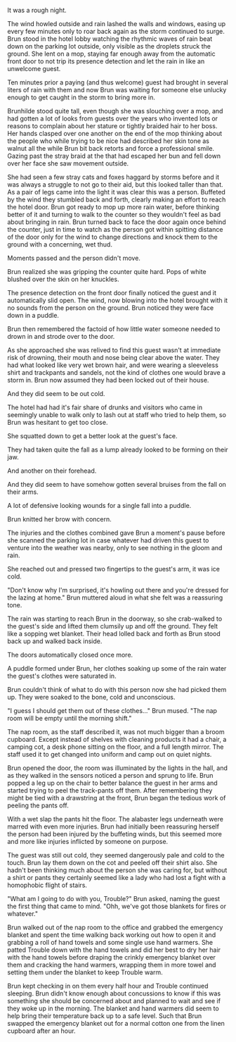 It was a rough night.

The wind howled outside and rain lashed the walls and windows, easing up every few minutes only to roar back again as the storm continued to surge. Brun stood in the hotel lobby watching the rhythmic waves of rain beat down on the parking lot outside, only visible as the droplets struck the ground. She lent on a mop, staying far enough away from the automatic front door to not trip its presence detection and let the rain in like an unwelcome guest.

Ten minutes prior a paying (and thus welcome) guest had brought in several liters of rain with them and now Brun was waiting for someone else unlucky enough to get caught in the storm to bring more in.

Brunhilde stood quite tall, even though she was slouching over a mop, and had gotten a lot of looks from guests over the years who invented lots or reasons to complain about her stature or tightly braided hair to her boss. Her hands clasped over one another on the end of the mop thinking about the people who while trying to be nice had described her skin tone as walnut all the while Brun bit back retorts and force a professional smile. Gazing past the stray braid at the that had escaped her bun and fell down over her face she saw movement outside.

She had seen a few stray cats and foxes haggard by storms before and it was always a struggle to not go to their aid, but this looked taller than that. As a pair of legs came into the light it was clear this was a person. Buffeted by the wind they stumbled back and forth, clearly making an effort to reach the hotel door. Brun got ready to mop up more rain water, before thinking better of it and turning to walk to the counter so they wouldn't feel as bad about bringing in rain. Brun turned back to face the door again once behind the counter, just in time to watch as the person got within spitting distance of the door only for the wind to change directions and knock them to the ground with a concerning, wet thud.

Moments passed and the person didn't move.

Brun realized she was gripping the counter quite hard. Pops of white blushed over the skin on her knuckles.

The presence detection on the front door finally noticed the guest and it automatically slid open. The wind, now blowing into the hotel brought with it no sounds from the person on the ground. Brun noticed they were face down in a puddle.

Brun then remembered the factoid of how little water someone needed to drown in and strode over to the door.

As she approached she was relived to find this guest wasn't at immediate risk of drowning, their mouth and nose being clear above the water. They had what looked like very wet brown hair, and were wearing a sleeveless shirt and trackpants and sandels, not the kind of clothes one would brave a storm in. Brun now assumed they had been locked out of their house.

And they did seem to be out cold.

The hotel had had it's fair share of drunks and visitors who came in seemingly unable to walk only to lash out at staff who tried to help them, so Brun was hesitant to get too close.

She squatted down to get a better look at the guest's face.

They had taken quite the fall as a lump already looked to be forming on their jaw.

And another on their forehead.

And they did seem to have somehow gotten several bruises from the fall on their arms.

A lot of defensive looking wounds for a single fall into a puddle.

Brun knitted her brow with concern.

The injuries and the clothes combined gave Brun a moment's pause before she scanned the parking lot in case whatever had driven this guest to venture into the weather was nearby, only to see nothing in the gloom and rain.

She reached out and pressed two fingertips to the guest's arm, it was ice cold.

"Don't know why I'm surprised, it's howling out there and you're dressed for the lazing at home." Brun muttered aloud in what she felt was a reassuring tone.

The rain was starting to reach Brun in the doorway, so she crab-walked to the guest's side and lifted them clumsily up and off the ground. They felt like a sopping wet blanket. Their head lolled back and forth as Brun stood back up and walked back inside.

The doors automatically closed once more.

A puddle formed under Brun, her clothes soaking up some of the rain water the guest's clothes were saturated in.

Brun couldn't think of what to do with this person now she had picked them up. They were soaked to the bone, cold and unconscious.

"I guess I should get them out of these clothes..." Brun mused. "The nap room will be empty until the morning shift."

The nap room, as the staff described it, was not much bigger than a broom cupboard. Except instead of shelves with cleaning products it had a chair, a camping cot, a desk phone sitting on the floor, and a full length mirror. The staff used it to get changed into uniform and camp out on quiet nights.

Brun opened the door, the room was illuminated by the lights in the hall, and as they walked in the sensors noticed a person and sprung to life. Brun popped a leg up on the chair to better balance the guest in her arms and started trying to peel the track-pants off them. After remembering they might be tied with a drawstring at the front, Brun began the tedious work of peeling the pants off.

With a wet slap the pants hit the floor. The alabaster legs underneath were marred with even more injuries. Brun had initially been reassuring herself the person had been injured by the buffeting winds, but this seemed more and more like injuries inflicted by someone on purpose.

The guest was still out cold, they seemed dangerously pale and cold to the touch. Brun lay them down on the cot and peeled off their shirt also. She hadn't been thinking much about the person she was caring for, but without a shirt or pants they certainly seemed like a lady who had lost a fight with a homophobic flight of stairs.

"What am I going to do with you, Trouble?" Brun asked, naming the guest the first thing that came to mind. "Ohh, we've got those blankets for fires or whatever."

Brun walked out of the nap room to the office and grabbed the emergency blanket and spent the time walking back working out how to open it and grabbing a roll of hand towels and some single use hand warmers. She patted Trouble down with the hand towels and did her best to dry her hair with the hand towels before draping the crinkly emergency blanket over them and cracking the hand warmers, wrapping them in more towel and setting them under the blanket to keep Trouble warm.

Brun kept checking in on them every half hour and Trouble continued sleeping. Brun didn't know enough about concussions to know if this was something she should be concerned about and planned to wait and see if they woke up in the morning. The blanket and hand warmers did seem to help bring their temperature back up to a safe level. Such that Brun swapped the emergency blanket out for a normal cotton one from the linen cupboard after an hour.